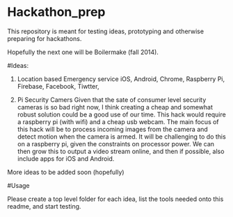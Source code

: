Hackathon_prep
==============

This repository is meant for testing ideas, prototyping and otherwise preparing for hackathons.

Hopefully the next one will be Boilermake (fall 2014).

#Ideas:

1. Location based Emergency service
  iOS, Android, Chrome, Raspberry Pi, Firebase, Facebook, Tiwtter, 

2. Pi Security Camers
  Given that the sate of consumer level security cameras is so bad right now, I think creating a cheap and somewhat robust solution could be a good use of our time. This hack would require a raspberry pi (with wifi) and a cheap usb webcam. The main focus of this hack will be to process incoming images from the camera and detect motion when the camera is armed. It will be challenging to do this on a raspberry pi, given the constraints on processor power. We can then grow this to output a video stream online, and then if possible, also include apps for iOS and Android.
  
More ideas to be added soon (hopefully)



#Usage

Please create a top level folder for each idea, list the tools needed onto this readme, and start testing.
